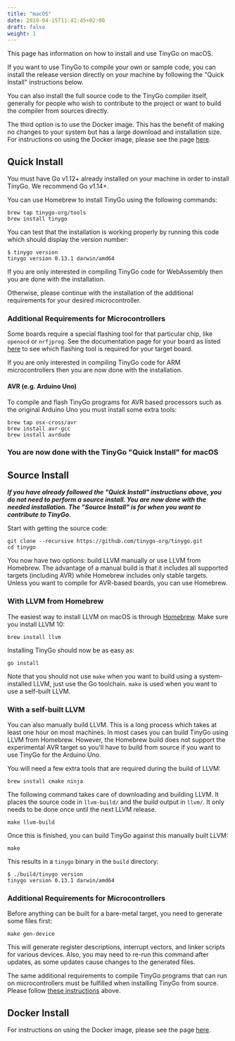 ```yaml
---
title: "macOS"
date: 2019-04-15T11:41:45+02:00
draft: false
weight: 1
---
```


This page has information on how to install and use TinyGo on macOS.

If you want to use TinyGo to compile your own or sample code, you can install the release version directly on your machine by following the "Quick Install" instructions below.

You can also install the full source code to the TinyGo compiler itself, generally for people who wish to contribute to the project or want to build the compiler from sources directly.

The third option is to use the Docker image. This has the benefit of making no changes to your system but has a large download and installation size. For instructions on using the Docker image, please see the page [here](../using-docker).

## Quick Install

You must have Go v1.12+ already installed on your machine in order to install TinyGo. We recommend Go v1.14+.

You can use Homebrew to install TinyGo using the following commands:

```shell
brew tap tinygo-org/tools
brew install tinygo
```

You can test that the installation is working properly by running this code which should display the version number:

```shell
$ tinygo version
tinygo version 0.13.1 darwin/amd64
```

If you are only interested in compiling TinyGo code for WebAssembly then you are done with the installation.

Otherwise, please continue with the installation of the additional requirements for your desired microcontroller.

### Additional Requirements for Microcontrollers

Some boards require a special flashing tool for that particular chip, like `openocd` or `nrfjprog`. See the documentation page for your board as listed [here](../../microcontrollers/) to see which flashing tool is required for your target board.

If you are only interested in compiling TinyGo code for ARM microcontrollers then you are now done with the installation.

#### AVR (e.g. Arduino Uno)

To compile and flash TinyGo programs for AVR based processors such as the original Arduino Uno you must install some extra tools:

```shell
brew tap osx-cross/avr
brew install avr-gcc
brew install avrdude
```

### You are now done with the TinyGo "Quick Install" for macOS

## Source Install

***If you have already followed the "Quick Install" instructions above, you do not need to perform a source install. You are now done with the needed installation. The "Source Install" is for when you want to contribute to TinyGo.***

Start with getting the source code:

```shell
git clone --recursive https://github.com/tinygo-org/tinygo.git
cd tinygo
```

You now have two options: build LLVM manually or use LLVM from Homebrew. The
advantage of a manual build is that it includes all supported targets (including
AVR) while Homebrew includes only stable targets. Unless you want to compile for
AVR-based boards, you can use Homebrew.

### With LLVM from Homebrew

The easiest way to install LLVM on macOS is through
[Homebrew](https://formulae.brew.sh/formula/llvm). Make sure you install LLVM 10:

```shell
brew install llvm
```

Installing TinyGo should now be as easy as:

```shell
go install
```

Note that you should not use `make` when you want to build using a
system-installed LLVM, just use the Go toolchain. `make` is used when you want
to use a self-built LLVM.

### With a self-built LLVM

You can also manually build LLVM. This is a long process which takes at least
one hour on most machines. In most cases you can build TinyGo using LLVM from
Homebrew. However, the Homebrew build does not support the experimental AVR
target so you'll have to build from source if you want to use TinyGo for the
Arduino Uno.

You will need a few extra tools that are required during the build of LLVM:

```shell
brew install cmake ninja
```

The following command takes care of downloading and building LLVM. It places the
source code in `llvm-build/` and the build output in `llvm/`. It only needs to
be done once until the next LLVM release.

```shell
make llvm-build
```

Once this is finished, you can build TinyGo against this manually built LLVM:

```shell
make
```

This results in a `tinygo` binary in the `build` directory:

```shell
$ ./build/tinygo version
tinygo version 0.13.1 darwin/amd64
```

### Additional Requirements for Microcontrollers

Before anything can be built for a bare-metal target, you need to generate some
files first:

```shell
make gen-device
```

This will generate register descriptions, interrupt vectors, and linker scripts
for various devices. Also, you may need to re-run this command after updates,
as some updates cause changes to the generated files.

The same additional requirements to compile TinyGo programs that can run on microcontrollers must be fulfilled when installing TinyGo from source. Please follow [these instructions](#additional-requirements-for-microcontrollers) above.

## Docker Install

For instructions on using the Docker image, please see the page [here](../using-docker).

